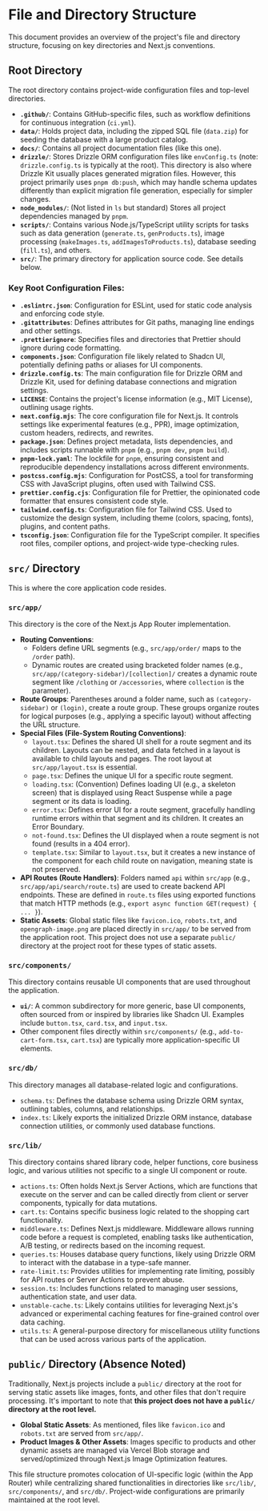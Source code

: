 # File and Directory Structure

This document provides an overview of the project's file and directory structure, focusing on key directories and Next.js conventions.

## Root Directory

The root directory contains project-wide configuration files and top-level directories.

-   **`.github/`**: Contains GitHub-specific files, such as workflow definitions for continuous integration (`ci.yml`).
-   **`data/`**: Holds project data, including the zipped SQL file (`data.zip`) for seeding the database with a large product catalog.
-   **`docs/`**: Contains all project documentation files (like this one).
-   **`drizzle/`**: Stores Drizzle ORM configuration files like `envConfig.ts` (note: `drizzle.config.ts` is typically at the root). This directory is also where Drizzle Kit usually places generated migration files. However, this project primarily uses `pnpm db:push`, which may handle schema updates differently than explicit migration file generation, especially for simpler changes.
-   **`node_modules/`**: (Not listed in `ls` but standard) Stores all project dependencies managed by `pnpm`.
-   **`scripts/`**: Contains various Node.js/TypeScript utility scripts for tasks such as data generation (`generate.ts`, `genProducts.ts`), image processing (`makeImages.ts`, `addImagesToProducts.ts`), database seeding (`fill.ts`), and others.
-   **`src/`**: The primary directory for application source code. See details below.

### Key Root Configuration Files:
-   **`.eslintrc.json`**: Configuration for ESLint, used for static code analysis and enforcing code style.
-   **`.gitattributes`**: Defines attributes for Git paths, managing line endings and other settings.
-   **`.prettierignore`**: Specifies files and directories that Prettier should ignore during code formatting.
-   **`components.json`**: Configuration file likely related to Shadcn UI, potentially defining paths or aliases for UI components.
-   **`drizzle.config.ts`**: The main configuration file for Drizzle ORM and Drizzle Kit, used for defining database connections and migration settings.
-   **`LICENSE`**: Contains the project's license information (e.g., MIT License), outlining usage rights.
-   **`next.config.mjs`**: The core configuration file for Next.js. It controls settings like experimental features (e.g., PPR), image optimization, custom headers, redirects, and rewrites.
-   **`package.json`**: Defines project metadata, lists dependencies, and includes scripts runnable with `pnpm` (e.g., `pnpm dev`, `pnpm build`).
-   **`pnpm-lock.yaml`**: The lockfile for `pnpm`, ensuring consistent and reproducible dependency installations across different environments.
-   **`postcss.config.mjs`**: Configuration for PostCSS, a tool for transforming CSS with JavaScript plugins, often used with Tailwind CSS.
-   **`prettier.config.cjs`**: Configuration file for Prettier, the opinionated code formatter that ensures consistent code style.
-   **`tailwind.config.ts`**: Configuration file for Tailwind CSS. Used to customize the design system, including theme (colors, spacing, fonts), plugins, and content paths.
-   **`tsconfig.json`**: Configuration file for the TypeScript compiler. It specifies root files, compiler options, and project-wide type-checking rules.

## `src/` Directory

This is where the core application code resides.

### `src/app/`
This directory is the core of the Next.js App Router implementation.

-   **Routing Conventions**:
    -   Folders define URL segments (e.g., `src/app/order/` maps to the `/order` path).
    -   Dynamic routes are created using bracketed folder names (e.g., `src/app/(category-sidebar)/[collection]/` creates a dynamic route segment like `/clothing` or `/accessories`, where `collection` is the parameter).
-   **Route Groups**: Parentheses around a folder name, such as `(category-sidebar)` or `(login)`, create a route group. These groups organize routes for logical purposes (e.g., applying a specific layout) without affecting the URL structure.
-   **Special Files (File-System Routing Conventions)**:
    -   `layout.tsx`: Defines the shared UI shell for a route segment and its children. Layouts can be nested, and data fetched in a layout is available to child layouts and pages. The root layout at `src/app/layout.tsx` is essential.
    -   `page.tsx`: Defines the unique UI for a specific route segment.
    -   `loading.tsx`: (Convention) Defines loading UI (e.g., a skeleton screen) that is displayed using React Suspense while a page segment or its data is loading.
    -   `error.tsx`: Defines error UI for a route segment, gracefully handling runtime errors within that segment and its children. It creates an Error Boundary.
    -   `not-found.tsx`: Defines the UI displayed when a route segment is not found (results in a 404 error).
    -   `template.tsx`: Similar to `layout.tsx`, but it creates a new instance of the component for each child route on navigation, meaning state is not preserved.
-   **API Routes (Route Handlers)**: Folders named `api` within `src/app` (e.g., `src/app/api/search/route.ts`) are used to create backend API endpoints. These are defined in `route.ts` files using exported functions that match HTTP methods (e.g., `export async function GET(request) { ... }`).
-   **Static Assets**: Global static files like `favicon.ico`, `robots.txt`, and `opengraph-image.png` are placed directly in `src/app/` to be served from the application root. This project does not use a separate `public/` directory at the project root for these types of static assets.

### `src/components/`
This directory contains reusable UI components that are used throughout the application.
-   **`ui/`**: A common subdirectory for more generic, base UI components, often sourced from or inspired by libraries like Shadcn UI. Examples include `button.tsx`, `card.tsx`, and `input.tsx`.
-   Other component files directly within `src/components/` (e.g., `add-to-cart-form.tsx`, `cart.tsx`) are typically more application-specific UI elements.

### `src/db/`
This directory manages all database-related logic and configurations.
-   `schema.ts`: Defines the database schema using Drizzle ORM syntax, outlining tables, columns, and relationships.
-   `index.ts`: Likely exports the initialized Drizzle ORM instance, database connection utilities, or commonly used database functions.

### `src/lib/`
This directory contains shared library code, helper functions, core business logic, and various utilities not specific to a single UI component or route.
-   `actions.ts`: Often holds Next.js Server Actions, which are functions that execute on the server and can be called directly from client or server components, typically for data mutations.
-   `cart.ts`: Contains specific business logic related to the shopping cart functionality.
-   `middleware.ts`: Defines Next.js middleware. Middleware allows running code before a request is completed, enabling tasks like authentication, A/B testing, or redirects based on the incoming request.
-   `queries.ts`: Houses database query functions, likely using Drizzle ORM to interact with the database in a type-safe manner.
-   `rate-limit.ts`: Provides utilities for implementing rate limiting, possibly for API routes or Server Actions to prevent abuse.
-   `session.ts`: Includes functions related to managing user sessions, authentication state, and user data.
-   `unstable-cache.ts`: Likely contains utilities for leveraging Next.js's advanced or experimental caching features for fine-grained control over data caching.
-   `utils.ts`: A general-purpose directory for miscellaneous utility functions that can be used across various parts of the application.

## `public/` Directory (Absence Noted)

Traditionally, Next.js projects include a `public/` directory at the root for serving static assets like images, fonts, and other files that don't require processing. It's important to note that **this project does not have a `public/` directory at the root level.**

-   **Global Static Assets**: As mentioned, files like `favicon.ico` and `robots.txt` are served from `src/app/`.
-   **Product Images & Other Assets**: Images specific to products and other dynamic assets are managed via Vercel Blob storage and served/optimized through Next.js Image Optimization features.

This file structure promotes colocation of UI-specific logic (within the App Router) while centralizing shared functionalities in directories like `src/lib/`, `src/components/`, and `src/db/`. Project-wide configurations are primarily maintained at the root level.
